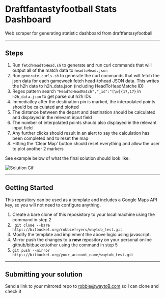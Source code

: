 # Draftfantastyfootball Stats Dashboard

Web scraper for generating statistic dashboard from draftfantasyfootball

---

## Steps


1. Run ``fetchHeadToHead.sh`` to generate and run curl commands that will output all of the match data to ``headtoHead.json`` 
2. Run ``generate_curls.sh`` to generate the curl commands that will fetch the json data for each gameweek
fetch head-tohead JSON data. This writes the h2h data to h2h_data.json (including HeadToHeadMatche ID)
2. Regex pattern search ```"HeadToHeadMatch","_id":"[\w]{17,17}``` in ``h2h_data.json`` to get parse out h2h IDs
3. Immediatley after the destination pin is marked, the interpolated points should be calculated and plotted
4. The distance between the depart and destination should be calculated and displayed in the relevant input field
5. The number of interpolated points should also displayed in the relevant input field
6. Any further clicks should result in an alert to say the calculation has been completed and to reset the map
7. Hitting the 'Clear Map' button should reset everything and allow the user to plot another 2 markers

See example below of what the final solution should look like:

![Solution Gif](https://media.giphy.com/media/8PpsNMNs3ZnNBIXxd8/giphy.gif)

---

## Getting Started

This repository can be used as a template and includes a Google Maps API key, so you will not need to configure anything.

1. Create a bare clone of this reposistory to your local machine using the command in step 2
2. ``` git clone --bare https://bitbucket.org/robbiefryers/waytob_test.git```
3. Modify the template and implement the above logic using javascript.
4. Mirror push the changes to a **new** repository on your personal online github/bitbucket/other using the command in step 5
5. ```git push --mirror https://bitbucket.org/your_account_name/waytob_test.git```

---


## Submitting your solution

Send a link to your mirrored repo to robbie@waytoB.com so I can clone and check it